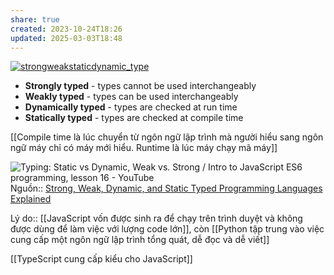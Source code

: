 ```yaml
---
share: true
created: 2023-10-24T18:26
updated: 2025-03-03T18:48
---
```

[![strongweakstaticdynamic_type](https://storage.googleapis.com/www.josephspurrier.com/wp-content/uploads/2014/02/strongweakstaticdynamic_type.png)](https://storage.googleapis.com/www.josephspurrier.com/wp-content/uploads/2014/02/strongweakstaticdynamic_type.png)

- **Strongly typed** - types cannot be used interchangeably
- **Weakly typed** - types can be used interchangeably
- **Dynamically typed** - types are checked at run time
- **Statically typed** - types are checked at compile time

[[Compile time là lúc chuyển từ ngôn ngữ lập trình mà người hiểu sang ngôn ngữ máy chỉ có máy mới hiểu. Runtime là lúc máy chạy mã máy]]

![Typing: Static vs Dynamic, Weak vs. Strong / Intro to JavaScript ES6 programming, lesson 16 - YouTube](https://youtu.be/C5fr0LZLMAs?si=FPwHt_B0S3GfrXei&t=174)
Nguồn:: [Strong, Weak, Dynamic, and Static Typed Programming Languages Explained](https://www.josephspurrier.com/strong-weak-dynamic-and-static-typed-programming-languages)

Lý do:: [[JavaScript vốn được sinh ra để chạy trên trình duyệt và không được dùng để làm việc với lượng code lớn]], còn [[Python tập trung vào việc cung cấp một ngôn ngữ lập trình tổng quát, dễ đọc và dễ viết]]

[[TypeScript cung cấp kiểu cho JavaScript]]